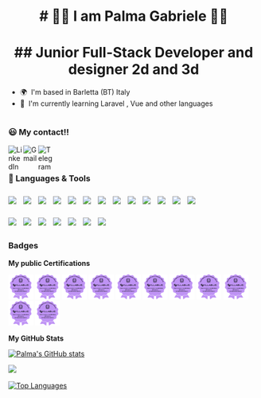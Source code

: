 <h1 align="center"># 🦾🦾 I am Palma Gabriele 🦿🦿</h1>

<h1 align="center">## Junior Full-Stack Developer and designer 2d and 3d</h1>

- 🌍  I'm based in Barletta (BT) Italy
- 🧠  I'm currently learning Laravel , Vue and other languages

#

### 😃 My contact!!

<a href="https://www.linkedin.com/in/gabriele-palma-758b59210/" target="_blank"><img align='left' alt='LinkedIn' width='30px' src="https://cdn.jsdelivr.net/gh/devicons/devicon/icons/linkedin/linkedin-original.svg" /></a>
<a href="https://mail.google.com/mail/u/0/?fs=1&tf=cm&source=mailto&to=rumi.alessandro21@gmail.com" target="_blank"><img align='left' alt='Gmail' width='30px' src="https://img.icons8.com/color/96/gmail-new.png" /></a>
<a href="https://telegram.me/Shandro21" target="_blank"><img align='left' alt='Telegram' width='30px' src="https://img.icons8.com/color/96/telegram-app--v1.png" /></a>
<br>

#

### 🧰 Languages & Tools

<img align="left" width="30px" src="https://cdn.jsdelivr.net/gh/devicons/devicon/icons/c/c-plain.svg" style="margin-top: 10px;"/>
<img align="left" width="30px" src="https://cdn.jsdelivr.net/gh/devicons/devicon/icons/cplusplus/cplusplus-plain.svg" style="margin-top: 10px;"/>
<img align="left" width="30px" src="https://cdn.jsdelivr.net/gh/devicons/devicon/icons/csharp/csharp-plain.svg" style="margin-top: 10px;"/>
<img align="left" width="30px" src="https://cdn.jsdelivr.net/gh/devicons/devicon/icons/visualstudio/visualstudio-plain.svg" style="margin-top: 10px;"/>
<img align="left" width="30px" src="https://cdn.jsdelivr.net/gh/devicons/devicon/icons/vscode/vscode-original.svg" style="margin-top: 10px;"/>
<img align="left" width="30px" src="https://cdn.jsdelivr.net/gh/devicons/devicon/icons/godot/godot-original.svg" style="margin-top: 10px;"/>
<img align="left" width="30px" src="https://cdn.jsdelivr.net/gh/devicons/devicon/icons/python/python-original.svg" style="margin-top: 10px;"/>
<img align="left" width="30px" src="https://cdn.jsdelivr.net/gh/devicons/devicon/icons/html5/html5-original.svg" style="margin-top: 10px;"/>
<img align="left" width="30px" src="https://cdn.jsdelivr.net/gh/devicons/devicon/icons/css3/css3-original.svg" style="margin-top: 10px;"/>
<img align="left" width="30px" src="https://cdn.jsdelivr.net/gh/devicons/devicon/icons/bootstrap/bootstrap-original.svg" style="margin-top: 10px;"/>
<img align="left" width="30px" src="https://cdn.jsdelivr.net/gh/devicons/devicon@latest/icons/sass/sass-original.svg" style="margin-top: 10px;"/>
<img align="left" width="30px" src="https://cdn.jsdelivr.net/gh/devicons/devicon/icons/vuejs/vuejs-original.svg" style="margin-top: 10px;"/>
<img align="left" width="30px" src="https://raw.githubusercontent.com/danielcranney/readme-generator/main/public/icons/skills/vite-colored.svg" style="margin-top: 10px;"/>

### <br>


<img align="left" width="30px" src="https://cdn.jsdelivr.net/gh/devicons/devicon/icons/php/php-plain.svg" style="margin-top: 10px;"/>
<img align="left" width="30px" src="https://cdn.jsdelivr.net/gh/devicons/devicon/icons/mysql/mysql-original.svg" style="margin-top: 10px;"/>
<img align="left" width="30px" src="https://cdn.jsdelivr.net/gh/devicons/devicon@latest/icons/laravel/laravel-original-wordmark.svg" style="margin-top: 10px;"/>                                        
<img align="left" width="30px" src="https://cdn.jsdelivr.net/gh/devicons/devicon/icons/javascript/javascript-original.svg" style="margin-top: 10px;"/>  
<img align="left" width="30px" src="https://cdn.jsdelivr.net/gh/devicons/devicon/icons/unity/unity-original.svg" style="margin-top: 10px;"/>   
<img align="left" width="30px" src="https://cdn.jsdelivr.net/gh/devicons/devicon/icons/git/git-original.svg" style="margin-top: 10px;"/>
<img align="left" width="30px" src="https://cdn.jsdelivr.net/gh/devicons/devicon@latest/icons/markdown/markdown-original.svg" style="margin-top: 10px;"/>     
          
<br>

#

### Badges

<b>My public Certifications </b>

<a href="https://bestr.it/award/show/mOSagn4VQV6OjCvrA-b1oQ"><img src="img/assertion-mOSagn4VQV6OjCvrA-b1oQ.png" style="width:50px"  alt="Palma's badge" /></a>
<a href="https://openbadges.bestr.it/public/assertions/sL47oGnRQG--2CT1pLOOxg"><img src="img/assertion-mOSagn4VQV6OjCvrA-b1oQ.png" style="width:50px"  alt="Palma's badge" /></a>
<a href="https://openbadges.bestr.it/public/assertions/yl4fsottTrmJzi4dCrwGPA"><img src="img/assertion-mOSagn4VQV6OjCvrA-b1oQ.png" style="width:50px"  alt="Palma's badge" /></a>
<a href="https://openbadges.bestr.it/public/assertions/lbFVhgGaSj6V9N97MdBnjw"><img src="img/assertion-mOSagn4VQV6OjCvrA-b1oQ.png" style="width:50px"  alt="Palma's badge" /></a>
<a href="https://openbadges.bestr.it/public/assertions/n5iO-cNlSh2frcFzEzmGpQ"><img src="img/assertion-mOSagn4VQV6OjCvrA-b1oQ.png" style="width:50px"  alt="Palma's badge" /></a>
<a href="https://openbadges.bestr.it/public/assertions/8mnCOL9qTVusrHNPM05PgA"><img src="img/assertion-mOSagn4VQV6OjCvrA-b1oQ.png" style="width:50px"  alt="Palma's badge" /></a>
<a href="https://openbadges.bestr.it/public/assertions/iolaP7aiStGp_e4g4fgozg"><img src="img/assertion-mOSagn4VQV6OjCvrA-b1oQ.png" style="width:50px"  alt="Palma's badge" /></a>
<a href="https://openbadges.bestr.it/public/assertions/OLrz9iTQSsyogCLx-mV49w"><img src="img/assertion-mOSagn4VQV6OjCvrA-b1oQ.png" style="width:50px"  alt="Palma's badge" /></a>
<a href="https://openbadges.bestr.it/public/assertions/QYDBkWK-TpmS4CthL8AOuQ"><img src="img/assertion-mOSagn4VQV6OjCvrA-b1oQ.png" style="width:50px"  alt="Palma's badge" /></a>
<a href="https://openbadges.bestr.it/public/assertions/2komV8mUTPaLHQ3Ah3n8ow"><img src="img/assertion-mOSagn4VQV6OjCvrA-b1oQ.png" style="width:50px"  alt="Palma's badge" /></a>
<a href="https://openbadges.bestr.it/public/assertions/pP_u7HctQPaz86V9s_3Tuw"><img src="img/assertion-mOSagn4VQV6OjCvrA-b1oQ.png" style="width:50px"  alt="Palma's badge" /></a>

<b>My GitHub Stats</b>

<a href="https://github.com/GabryP91"><img src="https://github-readme-stats.vercel.app/api?username=GabryP91&show_icons=true&hide=&count_private=true&title_color=0891b2&text_color=ffffff&icon_color=0891b2&bg_color=1c1917&hide_border=true&show_icons=true" alt="Palma's GitHub stats" /></a>

<a href="https://github.com/GabryP91"><img src="https://github-readme-streak-stats.herokuapp.com/?user=GabryP91&stroke=ffffff&background=1c1917&ring=0891b2&fire=0891b2&currStreakNum=ffffff&currStreakLabel=0891b2&sideNums=ffffff&sideLabels=ffffff&dates=ffffff&hide_border=true" /></a>

<a href="https://github.com/GabryP91" align="left"><img src="https://github-readme-stats.vercel.app/api/top-langs/?username=GabryP91&langs_count=10&title_color=0891b2&text_color=ffffff&icon_color=0891b2&bg_color=1c1917&hide_border=true&locale=en&custom_title=Top%20%Languages" alt="Top Languages" /></a>
